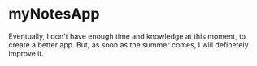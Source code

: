 # myNotesApp

Eventually, I don't have enough time and knowledge at this moment, to create a better app.
But, as soon as the summer comes, I will definetely improve it.
